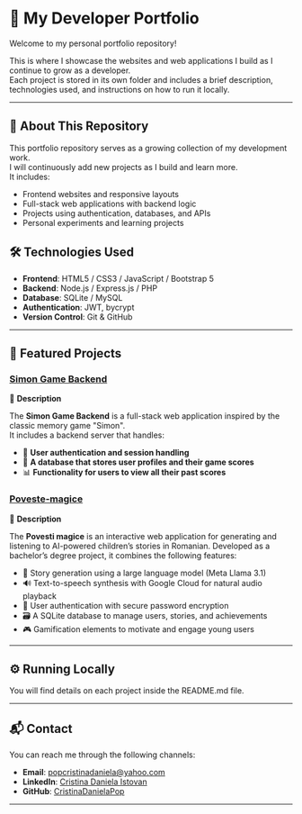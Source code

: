 # 💼 My Developer Portfolio

Welcome to my personal portfolio repository! 

This is where I showcase the websites and web applications I build as I continue to grow as a developer.  
Each project is stored in its own folder and includes a brief description, technologies used, and instructions on how to run it locally.  

---

## 📌 About This Repository

This portfolio repository serves as a growing collection of my development work.  
I will continuously add new projects as I build and learn more.  
It includes:

- Frontend websites and responsive layouts
- Full-stack web applications with backend logic
- Projects using authentication, databases, and APIs
- Personal experiments and learning projects

## 🛠 Technologies Used

- **Frontend**: HTML5 / CSS3 / JavaScript / Bootstrap 5
- **Backend**: Node.js / Express.js / PHP
- **Database**: SQLite / MySQL
- **Authentication**: JWT, bycrypt
- **Version Control**: Git & GitHub

---

## 📂 Featured Projects

### [Simon Game Backend](./simon-game-backend)

🔹 **Description**  

The **Simon Game Backend** is a full-stack web application inspired by the classic memory game "Simon".  
It includes a backend server that handles:

- 🔐 **User authentication and session handling**
- 💾 **A database that stores user profiles and their game scores**
- 📊 **Functionality for users to view all their past scores**


### [Poveste-magice](./povesti-magice)

🔹 **Description**  

The **Povesti magice** is an interactive web application for generating and listening to AI-powered children’s stories in Romanian.
Developed as a bachelor’s degree project, it combines the following features:
- 🤖 Story generation using a large language model (Meta Llama 3.1)  
- 🔊 Text-to-speech synthesis with Google Cloud for natural audio playback  
- 🔐 User authentication with secure password encryption  
- 🗃️ A SQLite database to manage users, stories, and achievements  
- 🎮 Gamification elements to motivate and engage young users  

---

## ⚙️ Running Locally

You will find details on each project inside the README.md file.

---

## 📬 Contact

You can reach me through the following channels:

- **Email**: [popcristinadaniela@yahoo.com](mailto:popcristinadaniela@yahoo.com)
- **LinkedIn**: [Cristina Daniela Istovan](https://www.linkedin.com/in/cristina-daniela-istovan-7b0291250)
- **GitHub**: [CristinaDanielaPop](https://github.com/CristinaDanielaPop)

---
